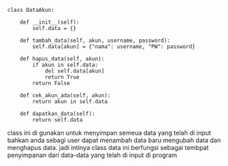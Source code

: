 ```
class DataAkun:
    
    def __init__(self):
        self.data = {}

    def tambah_data(self, akun, username, password):
        self.data[akun] = {"nama": username, "PW": password}

    def hapus_data(self, akun):
        if akun in self.data:
            del self.data[akun]
            return True
        return False

    def cek_akun_ada(self, akun):
        return akun in self.data

    def dapatkan_data(self):
        return self.data

```
class ini di gunakan untuk menyimpan semeua data yang telah di input bahkan anda sebagi user dapat menambah data baru mengubah data dan menghapus data. jadi intinya class data ini berfungsi sebagai tembpat penyimpanan dari data-data yang telah di input di program
